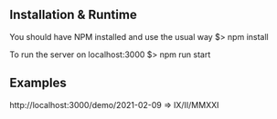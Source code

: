 ## Installation & Runtime

You should have NPM installed and use the usual way
$> npm install

To run the server on localhost:3000
$> npm run start

## Examples

http://localhost:3000/demo/2021-02-09
=> IX/II/MMXXI
